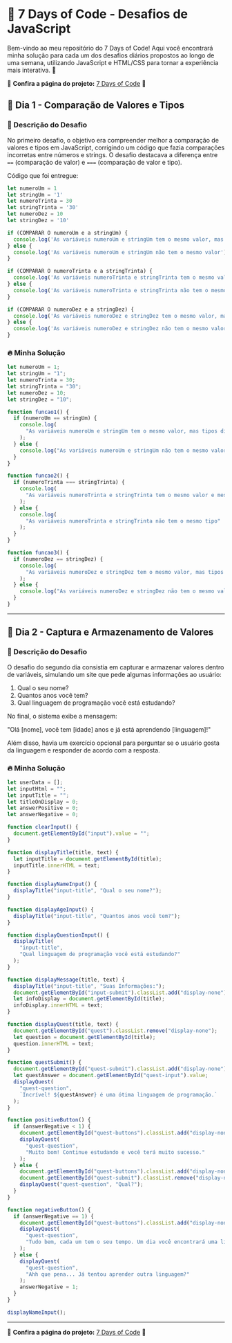 # 🚀 7 Days of Code - Desafios de JavaScript

Bem-vindo ao meu repositório do 7 Days of Code! Aqui você encontrará minha solução para cada um dos desafios diários propostos ao longo de uma semana, utilizando JavaScript e HTML/CSS para tornar a experiência mais interativa. 🎯

🔗 **Confira a página do projeto:** [7 Days of Code](https://renzo-023.github.io/7-days-of-code/) 🚀

## 📌 Dia 1 - Comparação de Valores e Tipos

### 📝 Descrição do Desafio

No primeiro desafio, o objetivo era compreender melhor a comparação de valores e tipos em JavaScript, corrigindo um código que fazia comparações incorretas entre números e strings. O desafio destacava a diferença entre `==` (comparação de valor) e `===` (comparação de valor e tipo).

Código que foi entregue:

```javascript
let numeroUm = 1
let stringUm = '1'
let numeroTrinta = 30
let stringTrinta = '30'
let numeroDez = 10
let stringDez = '10'

if (COMPARAR O numeroUm e a stringUm) {
  console.log('As variáveis numeroUm e stringUm tem o mesmo valor, mas tipos diferentes')
} else {
  console.log('As variáveis numeroUm e stringUm não tem o mesmo valor')
}

if (COMPARAR O numeroTrinta e a stringTrinta) {
  console.log('As variáveis numeroTrinta e stringTrinta tem o mesmo valor e mesmo tipo')
} else {
  console.log('As variáveis numeroTrinta e stringTrinta não tem o mesmo tipo')
}

if (COMPARAR O numeroDez e a stringDez) {
  console.log('As variáveis numeroDez e stringDez tem o mesmo valor, mas tipos diferentes')
} else {
  console.log('As variáveis numeroDez e stringDez não tem o mesmo valor')
}
```

### 🔥 Minha Solução

```javascript
let numeroUm = 1;
let stringUm = "1";
let numeroTrinta = 30;
let stringTrinta = "30";
let numeroDez = 10;
let stringDez = "10";

function funcao1() {
  if (numeroUm == stringUm) {
    console.log(
      "As variáveis numeroUm e stringUm tem o mesmo valor, mas tipos diferentes"
    );
  } else {
    console.log("As variáveis numeroUm e stringUm não tem o mesmo valor");
  }
}

function funcao2() {
  if (numeroTrinta === stringTrinta) {
    console.log(
      "As variáveis numeroTrinta e stringTrinta tem o mesmo valor e mesmo tipo"
    );
  } else {
    console.log(
      "As variáveis numeroTrinta e stringTrinta não tem o mesmo tipo"
    );
  }
}

function funcao3() {
  if (numeroDez == stringDez) {
    console.log(
      "As variáveis numeroDez e stringDez tem o mesmo valor, mas tipos diferentes"
    );
  } else {
    console.log("As variáveis numeroDez e stringDez não tem o mesmo valor");
  }
}
```

---

## 📌 Dia 2 - Captura e Armazenamento de Valores

### 📝 Descrição do Desafio

O desafio do segundo dia consistia em capturar e armazenar valores dentro de variáveis, simulando um site que pede algumas informações ao usuário:

1. Qual o seu nome?
2. Quantos anos você tem?
3. Qual linguagem de programação você está estudando?

No final, o sistema exibe a mensagem:

"Olá [nome], você tem [idade] anos e já está aprendendo [linguagem]!"

Além disso, havia um exercício opcional para perguntar se o usuário gosta da linguagem e responder de acordo com a resposta.

### 🔥 Minha Solução

```javascript
let userData = [];
let inputHtml = "";
let inputTitle = "";
let titleOnDisplay = 0;
let answerPositive = 0;
let answerNegative = 0;

function clearInput() {
  document.getElementById("input").value = "";
}

function displayTitle(title, text) {
  let inputTitle = document.getElementById(title);
  inputTitle.innerHTML = text;
}

function displayNameInput() {
  displayTitle("input-title", "Qual o seu nome?");
}

function displayAgeInput() {
  displayTitle("input-title", "Quantos anos você tem?");
}

function displayQuestionInput() {
  displayTitle(
    "input-title",
    "Qual linguagem de programação você está estudando?"
  );
}

function displayMessage(title, text) {
  displayTitle("input-title", "Suas Informações:");
  document.getElementById("input-submit").classList.add("display-none");
  let infoDisplay = document.getElementById(title);
  infoDisplay.innerHTML = text;
}

function displayQuest(title, text) {
  document.getElementById("quest").classList.remove("display-none");
  let question = document.getElementById(title);
  question.innerHTML = text;
}

function questSubmit() {
  document.getElementById("quest-submit").classList.add("display-none");
  let questAnswer = document.getElementById("quest-input").value;
  displayQuest(
    "quest-question",
    `Incrível! ${questAnswer} é uma ótima linguagem de programação.`
  );
}

function positiveButton() {
  if (answerNegative < 1) {
    document.getElementById("quest-buttons").classList.add("display-none");
    displayQuest(
      "quest-question",
      "Muito bom! Continue estudando e você terá muito sucesso."
    );
  } else {
    document.getElementById("quest-buttons").classList.add("display-none");
    document.getElementById("quest-submit").classList.remove("display-none");
    displayQuest("quest-question", "Qual?");
  }
}

function negativeButton() {
  if (answerNegative == 1) {
    document.getElementById("quest-buttons").classList.add("display-none");
    displayQuest(
      "quest-question",
      "Tudo bem, cada um tem o seu tempo. Um dia você encontrará uma linguagem que vai te agradar!"
    );
  } else {
    displayQuest(
      "quest-question",
      "Ahh que pena... Já tentou aprender outra linguagem?"
    );
    answerNegative = 1;
  }
}

displayNameInput();
```

---

🔗 **Confira a página do projeto:** [7 Days of Code](https://renzo-023.github.io/7-days-of-code/) 🚀

